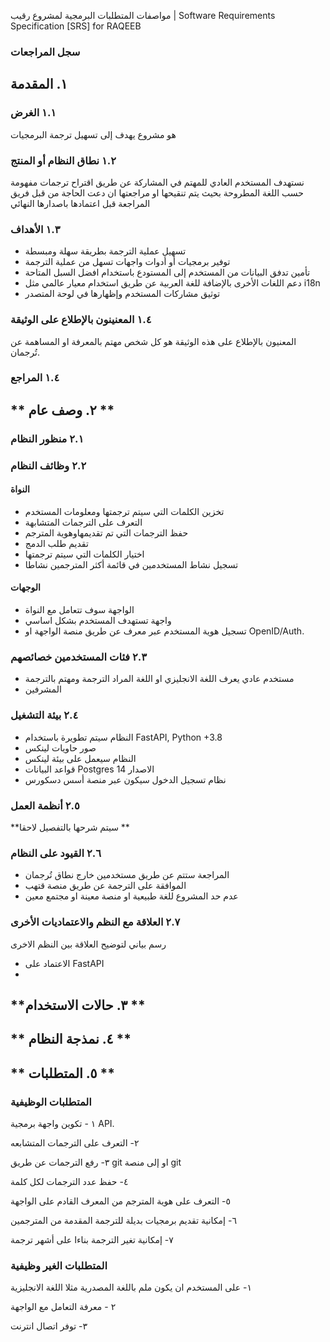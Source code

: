 مواصفات المتطلبات البرمجية لمشروع رقيب | Software Requirements Specification [SRS] for RAQEEB



### **سجل المراجعات** 
## **١. المقدمة** 
### ١.١ الغرض
هو مشروع يهدف إلى تسهيل ترجمة البرمجيات 
### ١.٢ نطاق النظام أو المنتج
نستهدف المستخدم العادي للمهتم في المشاركة عن طريق اقتراح ترجمات مفهومة حسب اللغة المطروحة بحيث يتم تنقيحها او مراجعتها ان دعت الحاجة من قبل فريق المراجعة  قبل اعتمادها باصدارها النهائي

### ١.٣ الأهداف
 - تسهيل عملية الترجمة بطريقة سهلة ومبسطة 
 - توفير برمجيات أو أدوات واجهات تسهل من عملية الترجمة
 - تأمين تدفق البيانات من المستخدم إلى المستودع باستخدام افضل السبل المتاحة 
 - دعم اللغات الأخرى بالإضافة للغة العربية عن طريق استخدام معيار عالمي مثل  i18n
 - توثيق مشاركات المستخدم وإظهارها في لوحة المتصدر
### ١.٤ المعنينون بالإطلاع على الوثيقة
المعنيون بالإطلاع على هذه الوثيقة هو كل شخص مهتم بالمعرفة او المساهمة عن تُرجمان.
### ١.٤ المراجع
## ** ٢. وصف عام ** 

### ٢.١ منظور النظام 
### ٢.٢ وظائف النظام 
#### النواة 
  - تخزين الكلمات التي سيتم ترجمتها ومعلومات المستخدم
  - التعرف على الترجمات المتشابهة
  -  حفظ الترجمات التي تم تقديمهاوهوية المترجم
  - تقديم طلب الدمج 
  - اختيار الكلمات التي سيتم ترجمتها 
  - تسجيل نشاط المستخدمين في قائمة أكثر المترجمين نشاطا
#### الوجهات 
  - الواجهة سوف تتعامل مع النواة  
  - واجهة تستهدف المستخدم بشكل اساسي 
  - تسجيل هوية المستخدم عبر معرف عن طريق منصة الواجهة او OpenID/Auth. 
  
### ٢.٣ فئات المستخدمين خصائصهم 
- مستخدم عادي يعرف اللغة الانجليزي او اللغة المراد الترجمة ومهتم بالترجمة 
- المشرفين 
### ٢.٤ بيئة التشغيل 
- النظام سيتم تطويرة باستخدام FastAPI, Python +3.8  
- صور حاويات لينكس 
- النظام سيعمل على بيئة لينكس
- قواعد البيانات Postgres الاصدار 14 
- نظام تسجيل الدخول سيكون عبر منصة أسس دسكورس  
### ٢.٥ أنظمة العمل 
**سيتم شرحها بالتفصيل لاحقا 
** 
### ٢.٦ القيود على النظام 

- المراجعة ستتم عن طريق مستخدمين خارج نطاق تُرجمان
- الموافقة على الترجمة عن طريق منصة قتهب 
- عدم حد المشروع للغة طبيعية او منصة معينة او مجتمع معين

### ٢.٧ العلاقة مع النظم والاعتماديات الأخرى
رسم بياني لتوضيح العلاقة بين النظم الاخرى 

- الاعتماد على FastAPI  
- 
## **٣. حالات الاستخدام **


## ** ٤. نمذجة النظام ** 

## ** ٥. المتطلبات ** 

### المتطلبات الوظيفية 
١ - تكوين واجهة برمجية API. 

٢- التعرف على الترجمات المتشابعه 

٣- رفع الترجمات عن طريق git او إلى منصة git 

٤- حفظ عدد الترجمات لكل كلمة 

٥- التعرف على هوية المترجم من المعرف القادم على الواجهة

٦- إمكانية تقديم برمجيات بديلة للترجمة المقدمة من المترجمين 

٧- إمكانية تغير الترجمة  بناءا على أشهر ترجمة   

### المتطلبات الغير وظيفية
 
 ١- على المستخدم ان يكون ملم باللغة المصدرية مثلا اللغة الانجليزية 

 ٢ - معرفة التعامل مع الواجهة 
 
 ٣- توفر اتصال انترنت 